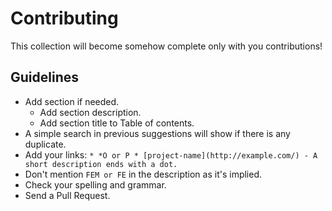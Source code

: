 # Contributing

This collection will become somehow complete only with you contributions!

## Guidelines

* Add section if needed.
    * Add section description.
    * Add section title to Table of contents.
* A simple search in previous suggestions will show if there is any duplicate.
* Add your links: `* *O or P * [project-name](http://example.com/) - A short description ends with a dot.`
* Don't mention `FEM or FE` in the description as it's implied.
* Check your spelling and grammar.
* Send a Pull Request.
